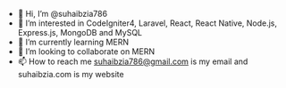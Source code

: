 - 👋 Hi, I’m @suhaibzia786
- 👀 I’m interested in CodeIgniter4, Laravel, React, React Native, Node.js, Express.js, MongoDB and MySQL
- 🌱 I’m currently learning MERN
- 💞️ I’m looking to collaborate on MERN
- 📫 How to reach me suhaibzia786@gmail.com is my email and suhaibzia.com is my website

<!---
suhaibzia786/suhaibzia786 is a ✨ special ✨ repository because its `README.md` (this file) appears on your GitHub profile.
You can click the Preview link to take a look at your changes.
--->
